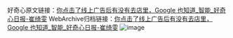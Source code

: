 好奇心原文链接：[你点击了线上广告后有没有去店里，Google 也知道_智能_好奇心日报-崔绮雯](https://www.qdaily.com/articles/4551.html)
WebArchive归档链接：[你点击了线上广告后有没有去店里，Google 也知道_智能_好奇心日报-崔绮雯](http://web.archive.org/web/20190623161420/https://www.qdaily.com/articles/4551.html)
![image](http://ww3.sinaimg.cn/large/007d5XDply1g3wg7ijrv5j30u02rd7wh)